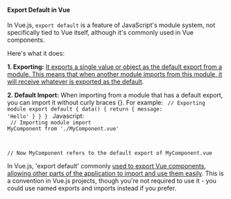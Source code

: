 <h4>Export Default in Vue</h4>


In Vue.js, `export default` is a feature of JavaScript's module system, not specifically tied to Vue itself, although it's commonly used in Vue components.

Here's what it does:

<b>1. Exporting:</b> <ins>It exports a single value or object as the default export from a module. This means that when another module imports from this module, it will receive whatever is exported as the default</ins>.

<b>2. Default Import:</b> When importing from a module that has a default export, you can import it without curly braces {}. For example:
<code>
// Exporting module
export default {
  data() {
    return {
      message: 'Hello'
    }
  }
}
</code>
Javascript:</br>
<code>
// Importing module
import MyComponent from './MyComponent.vue'

// Now MyComponent refers to the default export of MyComponent.vue
</code>

In Vue.js, 'export default' commonly <ins>used to export Vue components, allowing other parts of the application to import and use them easily</ins>. This is a convention in Vue.js projects, though you're not required to use it - you could use named exports and imports instead if you prefer.
